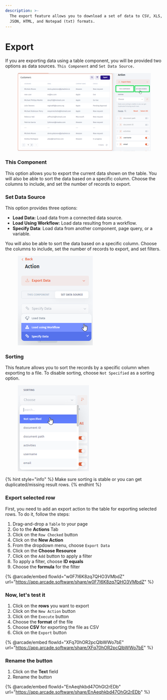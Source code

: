 ```yaml
---
description: >-
  The export feature allows you to download a set of data to CSV, XLS, XLSX,
  JSON, HTML, and Notepad (txt) formats.
---
```


# Export

If you are exporting data using a table component, you will be provided two options as data sources. `This Component` and `Set Data Source.` &#x20;

<div align="left"><figure><img src="../../.gitbook/assets/image (2).png" alt=""><figcaption></figcaption></figure></div>

### This Component

This option allows you to export the current data shown on the table. You will also be able to sort the data based on a specific column. Choose the columns to include, and set the number of records to export.

### Set Data Source

This option provides three options:

* **Load Data:** Load data from a connected data source.
* **Load Using Workflow:** Load data resulting from a workflow.
* **Specify Data**: Load data from another component, page query, or a variable.

You will also be able to sort the data based on a specific column. Choose the columns to include, set the number of records to export, and set filters.

<div align="left" data-full-width="false"><figure><img src="../../.gitbook/assets/image (1) (1) (1) (1).png" alt=""><figcaption></figcaption></figure></div>

### Sorting

This feature allows you to sort the records by a specific column when exporting to a file. To disable sorting, choose `Not Specified` as a sorting option.

<div align="left"><figure><img src="../../.gitbook/assets/image (968).png" alt=""><figcaption></figcaption></figure></div>

{% hint style="info" %}
Make sure sorting is stable or you can get duplicated/missing result rows.
{% endhint %}

### Export selected row

First, you need to add an export action to the table for exporting selected rows. To do it, follow the steps:

1. Drag-and-drop a  `Table` to your page
2. Go to the **Actions** Tab
3. Click on the `Row Checked` button
4. Click on the **New Action**
5. From the dropdown menu, choose `Export Data`
6. Click on the **Choose Resource**&#x20;
7. Click on the `Add` button to apply a filter
8. To apply a filter, choose **ID equals**
9. Choose the **formula** for the filter

{% @arcade/embed flowId="w0F7I6K8zq7QHO3VMbdZ" url="https://app.arcade.software/share/w0F7I6K8zq7QHO3VMbdZ" %}

### Now, let's test it

1. Click on the **rows** you want to export
2. Click on the `New Action` button
3. Click on the `Execute` button
4. Choose the **format** of the file
5. Choose **CSV** for exporting the file as CSV
6. Click on the `Export` button

{% @arcade/embed flowId="XFq70hOR2pcQlbWWo7bE" url="https://app.arcade.software/share/XFq70hOR2pcQlbWWo7bE" %}

### Rename the button

1. Click on the **Text** field&#x20;
2. Rename the button

{% @arcade/embed flowId="EnAeqhkbd47OhGt2rEDb" url="https://app.arcade.software/share/EnAeqhkbd47OhGt2rEDb" %}

